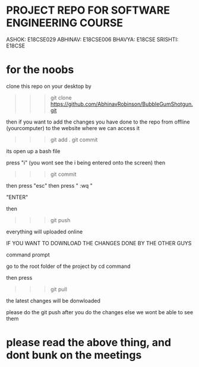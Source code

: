 # PROJECT REPO FOR SOFTWARE ENGINEERING COURSE
ASHOK: E18CSE029
ABHINAV: E18CSE006
BHAVYA: E18CSE
SRISHTI: E18CSE

# for the noobs

clone this repo on your desktop by 
>>> git clone https://github.com/AbhinavRobinson/BubbleGumShotgun.git

then if you want to add the changes you have done to the repo from offline (yourcomputer) to the website where we can access it

>>> git add .
>>> git commit

its open up a bash file

press "i"
(you wont see the i being entered onto the screen)
then 
>>> git commit

then press "esc"
then press " :wq "

"ENTER"

then
>>> git push

everything will uploaded online


IF YOU WANT TO DOWNLOAD THE CHANGES DONE BY THE OTHER GUYS

command prompt

go to the root folder of the project by cd command

then press

>>> git pull

the latest changes will be donwloaded

please do the git push after you do the changes
else we wont be able to see them


# please read the above thing, and dont bunk on the meetings
